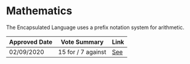 # Mathematics

The Encapsulated Language uses a prefix notation system for arithmetic.

| Approved Date |    Vote Summary    | Link                                                                                                                    |
| ------------- | :----------------: | ----------------------------------------------------------------------------------------------------------------------- |
| 02/09/2020    | 15 for / 7 against | [See](https://www.reddit.com/r/EncapsulatedLanguage/comments/ijsjnq/official_proposal_vote_to_establish_a_prefix/)      |
